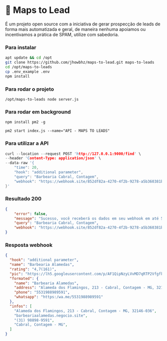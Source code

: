# 📍 Maps to Lead
É um projeto open source com a iniciativa de gerar prospecção de leads de forma mais automatizada e geral, de maneira nenhuma apoiamos ou incentivamos a prática de SPAM, utilize com sabedoria.

### Para instalar

```bash
apt update && cd /opt
git clone https://github.com/jhowbhz/maps-to-lead.git maps-to-leads
cd /opt/maps-to-leads
cp .env_example .env
npm install
```

### Para rodar o projeto
```/opt/maps-to-leads node server.js```

### Para rodar em background
```npm install pm2 -g ```

```pm2 start index.js --name="API - MAPS TO LEADS"```

### Para utilizar a API
```c
curl --location --request POST 'http://127.0.0.1:9000/find' \
--header 'Content-Type: application/json' \
--data-raw '{
    "time": 20,
    "hook": "additional parameter",
    "query": "Barbearia Cabral, Contagem",
    "webhook": "https://webhook.site/852df82a-4270-4f2b-9278-a5b360381bd7"
}'
``` 

### Resultado 200
```json
{
    "error": false,
    "message": "Sucesso, você receberá os dados em seu webhook em até 5 minutos.",
    "query": "Barbearia Cabral, Contagem",
    "webhook": "https://webhook.site/852df82a-4270-4f2b-9278-a5b360381bd7"
}
```
### Resposta webhook

```json
{
  "hook": "additional parameter",
  "name": "Barbearia Alamedas",
  "rating": "4,7(161)",
  "pic": "https://lh5.googleusercontent.com/p/AF1QipNzyLVvMD7qRTP2VfgfkHT3KsOUAjpWjSkwMfon=w92-h92-k-no",
  "formated": {
    "name": "Barbearia Alamedas",
    "address": "Alameda dos Flamingos, 213 - Cabral, Contagem - MG, 32146-036",
    "phone": "5531988989591",
    "whatsapp": "https:/wa.me/5531988989591"
  },
  "infos": [
    "Alameda dos Flamingos, 213 - Cabral, Contagem - MG, 32146-036",
    "barbeariaalamedas.negocio.site",
    "(31) 98898-9591",
    "Cabral, Contagem - MG",
  ]
}
```
